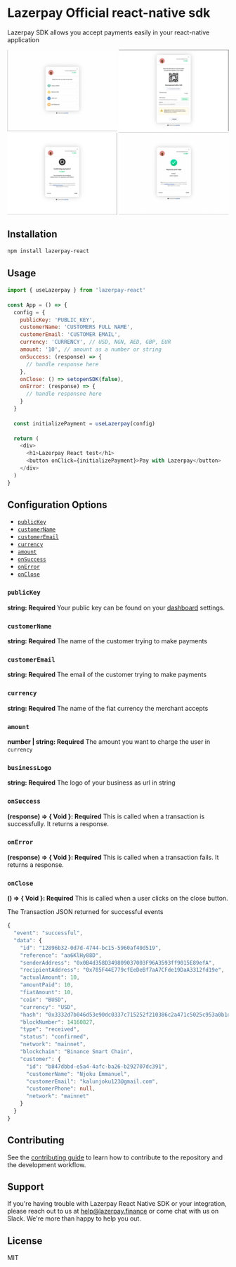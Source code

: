 # Lazerpay Official react-native sdk

Lazerpay SDK allows you accept payments easily in your react-native application

<img src="https://raw.githubusercontent.com/njokuScript/screenshots/master/react-1.png" alt='screenshot of SDK' width='250px' />

<img src="https://raw.githubusercontent.com/njokuScript/screenshots/master/react-2.png" alt='screenshot of SDK' width='250px' />

<img src="https://raw.githubusercontent.com/njokuScript/screenshots/master/react-3.png" alt='screenshot of SDK' width='250px' />

<img src="https://raw.githubusercontent.com/njokuScript/screenshots/master/react-4.png" alt='screenshot of SDK' width='250px' />

## Installation

```sh
npm install lazerpay-react
```

## Usage

```js
import { useLazerpay } from 'lazerpay-react'

const App = () => {
  config = {
    publicKey: 'PUBLIC_KEY',
    customerName: 'CUSTOMERS FULL NAME',
    customerEmail: 'CUSTOMER EMAIL',
    currency: 'CURRENCY', // USD, NGN, AED, GBP, EUR
    amount: '10', // amount as a number or string
    onSuccess: (response) => {
      // handle response here
    },
    onClose: () => setopenSDK(false),
    onError: (response) => {
      // handle responsne here
    }
  }

  const initializePayment = useLazerpay(config)

  return (
    <div>
      <h1>Lazerpay React test</h1>
      <button onClick={initializePayment}>Pay with Lazerpay</button>
    </div>
  )
}
```

## Configuration Options

- [`publicKey`](#publicKey)
- [`customerName`](#customerName)
- [`customerEmail`](#customerEmail)
- [`currency`](#currency)
- [`amount`](#amount)
- [`onSuccess`](#onSuccess)
- [`onError`](#onError)
- [`onClose`](#onClose)

### <a name="publicKey"></a> `publicKey`

**string: Required**
Your public key can be found on your [dashboard](https://beta.lazerpay.finance) settings.

### <a name="customerName"></a> `customerName`

**string: Required**
The name of the customer trying to make payments

### <a name="customerEmail"></a> `customerEmail`

**string: Required**
The email of the customer trying to make payments

### <a name="currency"></a> `currency`

**string: Required**
The name of the fiat currency the merchant accepts

### <a name="amount"></a> `amount`

**number | string: Required**
The amount you want to charge the user in `currency`

### <a name="businessLogo"></a> `businessLogo`

**string: Required**
The logo of your business as url in string

### <a name="onSuccess"></a> `onSuccess`

**(response) => { Void }: Required**
This is called when a transaction is successfully. It returns a response.

### <a name="onError"></a> `onError `

**(response) => { Void }: Required**
This is called when a transaction fails. It returns a response.

<!-- See the [event details](#lazerpayEvent) below. -->

### <a name="onClose"></a> `onClose `

**() => { Void }: Required**
This is called when a user clicks on the close button.

The Transaction JSON returned for successful events

```ts
{
  "event": "successful",
  "data": {
    "id": "12896b32-0d7d-4744-bc15-5960af40d519",
    "reference": "aa6KlHy88D",
    "senderAddress": "0x0B4d358D349809037003F96A3593ff9015E89efA",
    "recipientAddress": "0x785F44E779cfEeDeBf7aA7CFde19DaA3312fd19e",
    "actualAmount": 10,
    "amountPaid": 10,
    "fiatAmount": 10,
    "coin": "BUSD",
    "currency": "USD",
    "hash": "0x3332d7b046d53e90dc0337c715252f210386c2a471c5025c953a0b1d9bc90593",
    "blockNumber": 14160827,
    "type": "received",
    "status": "confirmed",
    "network": "mainnet",
    "blockchain": "Binance Smart Chain",
    "customer": {
      "id": "b847dbbd-e5a4-4afc-ba26-b292707dc391",
      "customerName": "Njoku Emmanuel",
      "customerEmail": "kalunjoku123@gmail.com",
      "customerPhone": null,
      "network": "mainnet"
    }
  }
}
```

## Contributing

See the [contributing guide](CONTRIBUTING.md) to learn how to contribute to the repository and the development workflow.

## Support

If you're having trouble with Lazerpay React Native SDK or your integration, please reach out to us at <help@lazerpay.finance> or come chat with us on Slack. We're more than happy to help you out.

## License

MIT
